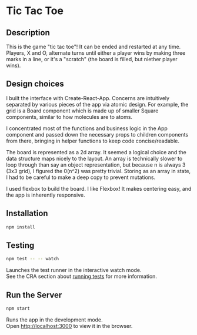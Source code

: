 # Tic Tac Toe

## Description

This is the game "tic tac toe"! It can be ended and restarted at any time. Players, X and O, alternate turns until either a player wins by making three marks in a line, or it's a "scratch" (the board is filled, but niether player wins).

## Design choices

I built the interface with Create-React-App. Concerns are intuitively separated by various pieces of the app via atomic design. For example, the grid is a Board component which is made up of smaller Square components, similar to how molecules are to atoms.

I concentrated most of the functions and business logic in the App component and passed down the necessary props to children components from there, bringing in helper functions to keep code concise/readable.

The board is represented as a 2d array. It seemed a logical choice and the data structure maps nicely to the layout. An array is technically slower to loop through than say an object representation, but because n is always 3 (3x3 grid), I figured the 0(n^2) was pretty trivial. Storing as an array in state, I had to be careful to make a deep copy to prevent mutations.

I used flexbox to build the board. I like Flexbox! It makes centering easy, and the app is inherently responsive.

## Installation

```bash
npm install
```

## Testing

```bash
npm test -- -- watch
```

Launches the test runner in the interactive watch mode.<br>
See the CRA section about [running tests](https://facebook.github.io/create-react-app/docs/running-tests) for more information.

## Run the Server

```bash
npm start
```

Runs the app in the development mode.<br>
Open [http://localhost:3000](http://localhost:3000) to view it in the browser.
